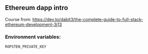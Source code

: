 ## Ethereum dapp intro

Course from: https://dev.to/dabit3/the-complete-guide-to-full-stack-ethereum-development-3j13

### Environment variables:

```
ROPSTEN_PRIVATE_KEY
```